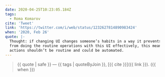 ```yaml
---
date: 2020-04-25T10:23:05.184Z
tags:
  - Roma Komarov
cite: 'Tweet'
link: 'https://twitter.com/i/web/status/1232627814890983424'
when: '2020, Feb 26'
quote: |-
  Thought: if changing UI changes someone’s habits in a way it prevents them
  from doing the routine operations with this UI effectively, this means these
  actions shouldn’t be routine and could be automated.
---
```


> {{ quote | safe }}
> — {{ tags | quoteByJoin }}, [{{ cite }}]({{ link }}). ({{ when }})
